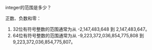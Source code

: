 integer的范围是多少？

正数、负数和零：  
1. 32位有符号整数的范围通常为从 -2,147,483,648 到 2,147,483,647。
2. 64位有符号整数的范围通常为从 -9,223,372,036,854,775,808 到 9,223,372,036,854,775,807。
